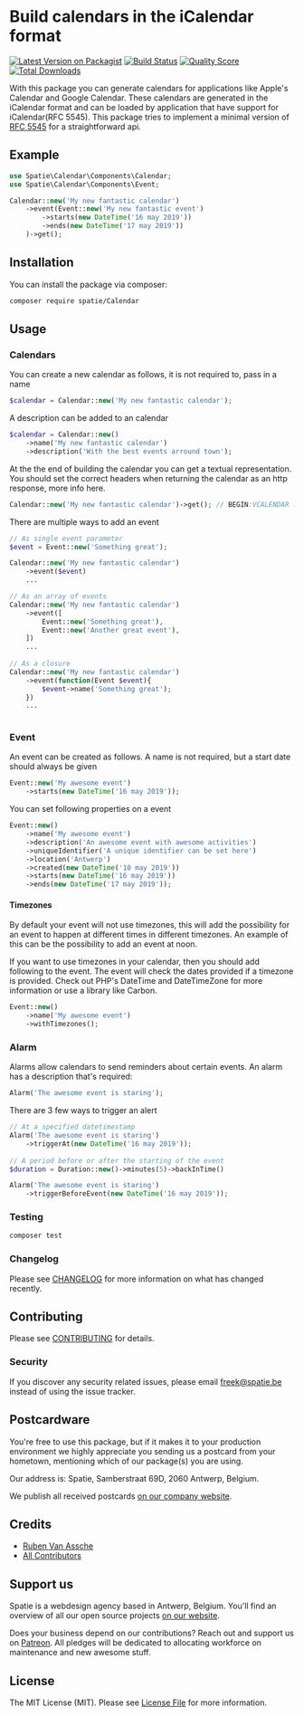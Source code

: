 # Build calendars in the iCalendar format

[![Latest Version on Packagist](https://img.shields.io/packagist/v/spatie/Calendar.svg?style=flat-square)](https://packagist.org/packages/spatie/icalendar-generator)
[![Build Status](https://img.shields.io/travis/spatie/Calendar/master.svg?style=flat-square)](https://travis-ci.org/spatie/icalendar-generator)
[![Quality Score](https://img.shields.io/scrutinizer/g/spatie/Calendar.svg?style=flat-square)](https://scrutinizer-ci.com/g/spatie/icalendar-generator)
[![Total Downloads](https://img.shields.io/packagist/dt/spatie/Calendar.svg?style=flat-square)](https://packagist.org/packages/spatie/icalendar-generator)


With this package you can generate calendars for applications like Apple's Calendar and Google Calendar.
These calendars are generated in the iCalendar format and can be loaded by application that have support for iCalendar(RFC 5545).
This package tries to implement a minimal version of  [RFC 5545](https://tools.ietf.org/html/rfc5545) for a straightforward api.

## Example
```php
use Spatie\Calendar\Components\Calendar;
use Spatie\Calendar\Components\Event;

Calendar::new('My new fantastic calendar')
    ->event(Event::new('My new fantastic event')
        ->starts(new DateTime('16 may 2019'))
        ->ends(new DateTime('17 may 2019'))
    )->get();
```

## Installation

You can install the package via composer:

```bash
composer require spatie/Calendar
```

## Usage

### Calendars
You can create a new calendar as follows, it is not required to, pass in a name

``` php
$calendar = Calendar::new('My new fantastic calendar');
```

A description can be added to an calendar

``` php
$calendar = Calendar::new()
    ->name('My new fantastic calendar')
    ->description('With the best events arround town');
```

At the the end of building the calendar you can get a textual representation. You should set the correct headers when returning the calendar as an http response, more info here.

``` php
Calendar::new('My new fantastic calendar')->get(); // BEGIN:VCALENDAR ...
```

There are multiple ways to add an event

``` php
// As single event parameter
$event = Event::new('Something great');

Calendar::new('My new fantastic calendar')
    ->event($event)
    ...

// As an array of events
Calendar::new('My new fantastic calendar')
    ->event([
        Event::new('Something great'),
        Event::new('Another great event'),
    ])
    ...    
    
// As a closure
Calendar::new('My new fantastic calendar')
    ->event(function(Event $event){
        $event->name('Something great');
    })
    ...
    

```

### Event
An event can be created as follows. A name is not required, but a start date should always be given

``` php
Event::new('My awesome event')
    ->starts(new DateTime('16 may 2019'));
```

You can set following properties on a event

``` php
Event::new()
    ->name('My awesome event')
    ->description('An awesome event with awesome activities')
    ->uniqueIdentifier('A unique identifier can be set here')
    ->location('Antwerp')
    ->created(new DateTime('10 may 2019'))
    ->starts(new DateTime('16 may 2019'))
    ->ends(new DateTime('17 may 2019'));
```

#### Timezones
By default your event will not use timezones, this will add the possibility for an event to happen at different times in different timezones. An example of this can be the possibility to add an event at noon.

If you want to use timezones in your calendar, then you should add following to the event. The event will check the dates provided if a timezone is provided. Check out PHP's DateTime and DateTimeZone for more information or use a library like Carbon.

``` php
Event::new()
    ->name('My awesome event')
    ->withTimezones();
```


### Alarm
Alarms allow calendars to send reminders about certain events. 
An alarm has a description that's required:

``` php
Alarm('The awesome event is staring');
```

There are 3 few ways to trigger an alert

``` php
// At a specified datetimestamp
Alarm('The awesome event is staring')
    ->triggerAt(new DateTime('16 may 2019'));
    
// A period before or after the starting of the event
$duration = Duration::new()->minutes(5)->backInTime()

Alarm('The awesome event is staring')
    ->triggerBeforeEvent(new DateTime('16 may 2019'));
```
### Testing

``` bash
composer test
```

### Changelog

Please see [CHANGELOG](CHANGELOG.md) for more information on what has changed recently.

## Contributing

Please see [CONTRIBUTING](CONTRIBUTING.md) for details.

### Security

If you discover any security related issues, please email freek@spatie.be instead of using the issue tracker.

## Postcardware

You're free to use this package, but if it makes it to your production environment we highly appreciate you sending us a postcard from your hometown, mentioning which of our package(s) you are using.

Our address is: Spatie, Samberstraat 69D, 2060 Antwerp, Belgium.

We publish all received postcards [on our company website](https://spatie.be/en/opensource/postcards).

## Credits

- [Ruben Van Assche](https://github.com/rubenvanassche)
- [All Contributors](../../contributors)

## Support us

Spatie is a webdesign agency based in Antwerp, Belgium. You'll find an overview of all our open source projects [on our website](https://spatie.be/opensource).

Does your business depend on our contributions? Reach out and support us on [Patreon](https://www.patreon.com/spatie). 
All pledges will be dedicated to allocating workforce on maintenance and new awesome stuff.

## License

The MIT License (MIT). Please see [License File](LICENSE.md) for more information.
